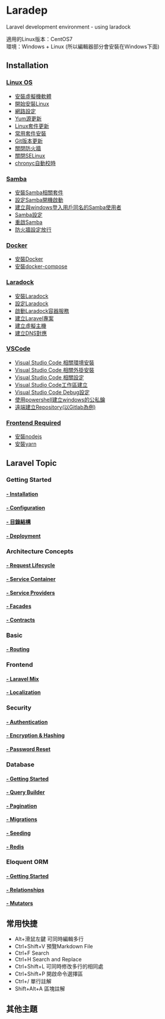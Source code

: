 # Laradep
Laravel development environment - using laradock<br/>

適用的Linux版本：CentOS7<br/>
環境：Windows + Linux (所以編輯器部分會安裝在Windows下面)

## Installation
### [Linux OS](https://github.com/Internaltide/Laradep/blob/master/documents/Linux%20OS.md)
 * [安裝虛擬機軟體](https://github.com/Internaltide/Laradep/blob/master/documents/Linux%20OS.md#%E5%AE%89%E8%A3%9D%E8%99%9B%E6%93%AC%E6%A9%9F%E8%BB%9F%E9%AB%94)
 * [開始安裝Linux](https://github.com/Internaltide/Laradep/blob/master/documents/Linux%20OS.md#%E9%96%8B%E5%A7%8B%E5%AE%89%E8%A3%9Dlinux)
 * [網路設定](https://github.com/Internaltide/Laradep/blob/master/documents/Linux%20OS.md#%E7%B6%B2%E8%B7%AF%E8%A8%AD%E5%AE%9A)
 * [Yum源更新](https://github.com/Internaltide/Laradep/blob/master/documents/Linux%20OS.md#yum%E6%BA%90%E6%9B%B4%E6%96%B0)
 * [Linux套件更新](https://github.com/Internaltide/Laradep/blob/master/documents/Linux%20OS.md#linux%E5%A5%97%E4%BB%B6%E6%9B%B4%E6%96%B0)
 * [常用套件安裝](https://github.com/Internaltide/Laradep/blob/master/documents/Linux%20OS.md#%E5%B8%B8%E7%94%A8%E5%A5%97%E4%BB%B6%E5%AE%89%E8%A3%9D)
 * [Git版本更新](https://github.com/Internaltide/Laradep/blob/master/documents/Linux%20OS.md#git%E7%89%88%E6%9C%AC%E6%9B%B4%E6%96%B0)
 * [關閉防火牆](https://github.com/Internaltide/Laradep/blob/master/documents/Linux%20OS.md#%E9%97%9C%E9%96%89%E9%98%B2%E7%81%AB%E7%89%86)
 * [關閉SELinux](https://github.com/Internaltide/Laradep/blob/master/documents/Linux%20OS.md#%E7%B7%A8%E8%BC%AF-etcselinuxconfig%E9%97%9C%E9%96%89selinux)
  * [chronyc自動校時](https://github.com/Internaltide/Laradep/blob/master/documents/Linux%20OS.md#chronyc%E8%87%AA%E5%8B%95%E6%A0%A1%E6%99%82)
### [Samba](https://github.com/Internaltide/Laradep/blob/master/documents/Samba.md)
 * [安裝Samba相關套件](https://github.com/Internaltide/Laradep/blob/master/documents/Samba.md#%E5%AE%89%E8%A3%9Dsamba%E7%9B%B8%E9%97%9C%E5%A5%97%E4%BB%B6)
 * [設定Samba開機啟動](https://github.com/Internaltide/Laradep/blob/master/documents/Samba.md#%E8%A8%AD%E5%AE%9Asamba%E9%96%8B%E6%A9%9F%E5%95%9F%E5%8B%95)
 * [建立與windows登入用戶同名的Samba使用者](https://github.com/Internaltide/Laradep/blob/master/documents/Samba.md#%E5%BB%BA%E7%AB%8B%E8%88%87windows%E7%99%BB%E5%85%A5%E7%94%A8%E6%88%B6%E5%90%8C%E5%90%8D%E7%9A%84samba%E4%BD%BF%E7%94%A8%E8%80%85)
 * [Samba設定](https://github.com/Internaltide/Laradep/blob/master/documents/Samba.md#samba%E8%A8%AD%E5%AE%9A)
 * [重啟Samba](https://github.com/Internaltide/Laradep/blob/master/documents/Samba.md#%E9%87%8D%E5%95%9Fsamba)
 * [防火牆設定放行](https://github.com/Internaltide/Laradep/blob/master/documents/Samba.md#%E9%98%B2%E7%81%AB%E7%89%86%E8%A8%AD%E5%AE%9A%E6%94%BE%E8%A1%8C)
### [Docker](https://github.com/Internaltide/Laradep/blob/master/documents/Docker.md)
 * [安裝Docker](https://github.com/Internaltide/Laradep/blob/master/documents/Docker.md#%E5%AE%89%E8%A3%9Ddocker)
 * [安裝docker-compose](https://github.com/Internaltide/Laradep/blob/master/documents/Docker.md#%E5%AE%89%E8%A3%9Ddocker-compose)
### [Laradock](https://github.com/Internaltide/Laradep/blob/master/documents/Laradock.md)
 * [安裝Laradock](https://github.com/Internaltide/Laradep/blob/master/documents/Laradock.md#%E5%AE%89%E8%A3%9Dlaradock)
 * [設定Laradock](https://github.com/Internaltide/Laradep/blob/master/documents/Laradock.md#%E8%A8%AD%E5%AE%9Alaradock)
 * [啟動Laradock容器服務](https://github.com/Internaltide/Laradep/blob/master/documents/Laradock.md#%E5%95%9F%E5%8B%95laradock%E5%AE%B9%E5%99%A8%E6%9C%8D%E5%8B%99)
 * [建立Laravel專案](https://github.com/Internaltide/Laradep/blob/master/documents/Laradock.md#%E5%BB%BA%E7%AB%8Blaravel%E5%B0%88%E6%A1%88)
 * [建立虛擬主機](https://github.com/Internaltide/Laradep/blob/master/documents/Laradock.md#%E5%BB%BA%E7%AB%8B%E8%99%9B%E6%93%AC%E4%B8%BB%E6%A9%9F)
 * [建立DNS對應](https://github.com/Internaltide/Laradep/blob/master/documents/Laradock.md#%E7%B7%A8%E8%BC%AFwindows%E7%9A%84hosts%E5%BB%BA%E7%AB%8Bdns%E5%B0%8D%E6%87%89)
### [VSCode](https://github.com/Internaltide/Laradep/blob/master/documents/VSCode.md)
 * [Visual Studio Code 相關環境安裝](https://github.com/Internaltide/Laradep/blob/master/documents/VSCode.md#visual-studio-code-%E7%9B%B8%E9%97%9C%E7%92%B0%E5%A2%83%E5%AE%89%E8%A3%9D)
 * [Visual Studio Code 相關外掛安裝](https://github.com/Internaltide/Laradep/blob/master/documents/VSCode.md#visual-studio-code-%E7%9B%B8%E9%97%9C%E5%A4%96%E6%8E%9B%E5%AE%89%E8%A3%9D)
 * [Visual Studio Code 相關設定](https://github.com/Internaltide/Laradep/blob/master/documents/VSCode.md#visual-studio-code-%E7%9B%B8%E9%97%9C%E8%A8%AD%E5%AE%9A)
 * [Visual Studio Code工作區建立](https://github.com/Internaltide/Laradep/blob/master/documents/VSCode.md#visual-studio-code%E5%B7%A5%E4%BD%9C%E5%8D%80%E5%BB%BA%E7%AB%8B)
 * [Visual Studio Code Debug設定](https://github.com/Internaltide/Laradep/blob/master/documents/VSCode.md#visual-studio-code-debug%E8%A8%AD%E5%AE%9A)
  * [使用powershell建立windows的公私鑰](https://github.com/Internaltide/Laradep/blob/master/documents/VSCode.md#%E4%BD%BF%E7%94%A8powershell%E5%BB%BA%E7%AB%8Bwindows%E7%9A%84%E5%85%AC%E7%A7%81%E9%91%B0)
  * [遠端建立Repository(以Gitlab為例)](https://github.com/Internaltide/Laradep/blob/master/documents/VSCode.md#%E9%81%A0%E7%AB%AF%E5%BB%BA%E7%AB%8Brepository%E4%BB%A5gitlab%E7%82%BA%E4%BE%8B)
### [Frontend Required](https://github.com/Internaltide/Laradep/blob/master/documents/Frontend.md)
 * [安裝nodejs](https://github.com/Internaltide/Laradep/blob/master/documents/Frontend.md#%E5%AE%89%E8%A3%9Dnodejs)
 * [安裝yarn](https://github.com/Internaltide/Laradep/blob/master/documents/Frontend.md#%E5%AE%89%E8%A3%9yarn)

## Laravel Topic
### Getting Started
#### [ - Installation](https://github.com/Internaltide/Laradep/blob/master/laratopics/GettingStarted.md#Installation)
#### [ - Configuration](https://github.com/Internaltide/Laradep/blob/master/laratopics/GettingStarted.md#Configuration)
#### [ - 目錄結構](https://github.com/Internaltide/Laradep/blob/master/laratopics/GettingStarted.md#目錄結構)
#### [ - Deployment](https://github.com/Internaltide/Laradep/blob/master/laratopics/GettingStarted.md#Deployment)
### Architecture Concepts
#### [ - Request Lifecycle](https://github.com/Internaltide/Laradep/blob/master/laratopics/Lifecycle.md)
#### [ - Service Container](https://github.com/Internaltide/Laradep/blob/master/laratopics/ServiceContainer.md)
#### [ - Service Providers](https://github.com/Internaltide/Laradep/blob/master/laratopics/ServiceProvider.md)
#### [ - Facades](https://github.com/Internaltide/Laradep/blob/master/laratopics/Facades.md)
#### [ - Contracts](https://github.com/Internaltide/Laradep/blob/master/laratopics/Contracts.md)
### Basic
#### [ - Routing](https://github.com/Internaltide/Laradep/blob/master/laratopics/routing.md)
### Frontend
#### [ - Laravel Mix](https://github.com/Internaltide/Laradep/blob/master/laratopics/LaravelMix.md)
#### [ - Localization](https://github.com/Internaltide/Laradep/blob/master/laratopics/Localization.md)
### Security
#### [ - Authentication](https://github.com/Internaltide/Laradep/blob/master/laratopics/Authentication.md)
#### [ - Encryption & Hashing](https://github.com/Internaltide/Laradep/blob/master/laratopics/Encryption.md)
#### [ - Password Reset](https://github.com/Internaltide/Laradep/blob/master/laratopics/PasswordReset.md)
### Database
#### [ - Getting Started](https://github.com/Internaltide/Laradep/blob/master/laratopics/GettingDatabaseStart.md)
#### [ - Query Builder](https://github.com/Internaltide/Laradep/blob/master/laratopics/QueryBuilder.md)
#### [ - Pagination](https://github.com/Internaltide/Laradep/blob/master/laratopics/Pagination.md)
#### [ - Migrations](https://github.com/Internaltide/Laradep/blob/master/laratopics/Migrations.md)
#### [ - Seeding](https://github.com/Internaltide/Laradep/blob/master/laratopics/Seeding.md)
#### [ - Redis](https://github.com/Internaltide/Laradep/blob/master/laratopics/Redis.md)
### Eloquent ORM
#### [ - Getting Started](https://github.com/Internaltide/Laradep/blob/master/laratopics/GettingORMStarted.md)
#### [ - Relationships](https://github.com/Internaltide/Laradep/blob/master/laratopics/Relationships.md)
#### [ - Mutators](https://github.com/Internaltide/Laradep/blob/master/laratopics/Mutators.md)

## 常用快捷
 - Alt+滑鼠左鍵 可同時編輯多行
 - Ctrl+Shift+V 預覽Markdown File
 - Ctrl+F Search
 - Ctrl+H Search and Replace
 - Ctrl+Shift+L 可同時修改多行的相同處
 - Ctrl+Shift+P 開啟命令選擇區
 - Ctrl+/ 單行註解
 - Shift+Alt+A 區塊註解

## 其他主題